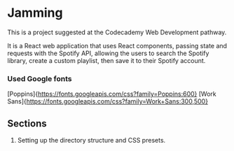 # Jamming

This is a project suggested at the Codecademy Web Development pathway.

It is a React web application that uses React components, passing state and requests with the Spotify API, allowing the users to search the Spotify library, create a custom playlist, then save it to their Spotify account.

### Used Google fonts

[Poppins]{https://fonts.googleapis.com/css?family=Poppins:600}
[Work Sans]{https://fonts.googleapis.com/css?family=Work+Sans:300,500}

## Sections

1. Setting up the directory structure and CSS presets.